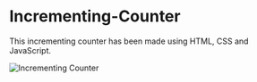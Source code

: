 # Incrementing-Counter
This incrementing counter has been made using HTML, CSS and JavaScript. 

![Incrementing Counter](https://user-images.githubusercontent.com/97402437/172145918-fadc4bde-41ad-4b5d-84a2-6393a6b48a75.png)
